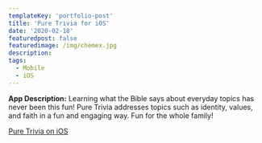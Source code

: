 ```yaml
---
templateKey: 'portfolio-post'
title: 'Pure Trivia for iOS'
date: '2020-02-18'
featuredpost: false
featuredimage: /img/chemex.jpg
description:
tags:
  - Mobile
  - iOS
---
```


**App Description:** Learning what the Bible says about everyday topics has never been this fun! Pure Trivia addresses topics such as identity, values, and faith in a fun and engaging way. Fun for the whole family!

[Pure Trivia on iOS](https://apps.apple.com/us/app/pure-trivia/id1460587004?ls=1)
